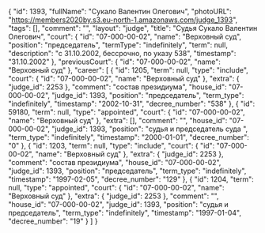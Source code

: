 {
    "id": 1393,
    "fullName": "Сукало Валентин Олегович",
    "photoURL": "https://members2020by.s3.eu-north-1.amazonaws.com/judge_1393",
    "tags": [],
    "comment": "",
    "layout": "judge",
    "title": "Судья Сукало Валентин Олегович",
    "court": {
        "id": "07-000-00-02",
        "name": "Верховный суд",
        "position": "председатель",
        "termType": "indefinitely",
        "term": null,
        "description": "c 31.10.2002, бессрочно, по указу 538",
        "timestamp": "31.10.2002"
    },
    "previousCourt": {
        "id": "07-000-00-02",
        "name": "Верховный суд"
    },
    "career": [
        {
            "id": 1205,
            "term": null,
            "type": "include",
            "court": {
                "id": "07-000-00-02",
                "name": "Верховный суд"
            },
            "extra": {
                "judge_id": 2253
            },
            "comment": "состав президиума",
            "house_id": "07-000-00-02",
            "judge_id": 1393,
            "position": "председатель",
            "term_type": "indefinitely",
            "timestamp": "2002-10-31",
            "decree_number": "538"
        },
        {
            "id": 59180,
            "term": null,
            "type": "appointed",
            "court": {
                "id": "07-000-00-02",
                "name": "Верховный суд"
            },
            "extra": [],
            "comment": "",
            "house_id": "07-000-00-02",
            "judge_id": 1393,
            "position": "судья и председатель суда ",
            "term_type": "indefinitely",
            "timestamp": "2000-01-01",
            "decree_number": "0"
        },
        {
            "id": 1203,
            "term": null,
            "type": "include",
            "court": {
                "id": "07-000-00-02",
                "name": "Верховный суд"
            },
            "extra": {
                "judge_id": 2253
            },
            "comment": "состав президиума",
            "house_id": "07-000-00-02",
            "judge_id": 1393,
            "position": "председатель",
            "term_type": "indefinitely",
            "timestamp": "1997-02-05",
            "decree_number": "129"
        },
        {
            "id": 1204,
            "term": null,
            "type": "appointed",
            "court": {
                "id": "07-000-00-02",
                "name": "Верховный суд"
            },
            "extra": {
                "judge_id": 2253
            },
            "comment": "",
            "house_id": "07-000-00-02",
            "judge_id": 1393,
            "position": "судья и председатель",
            "term_type": "indefinitely",
            "timestamp": "1997-01-04",
            "decree_number": "19"
        }
    ]
}